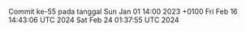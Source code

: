 Commit ke-55 pada tanggal Sun Jan 01 14:00 2023 +0100
Fri Feb 16 14:43:06 UTC 2024
Sat Feb 24 01:37:55 UTC 2024
